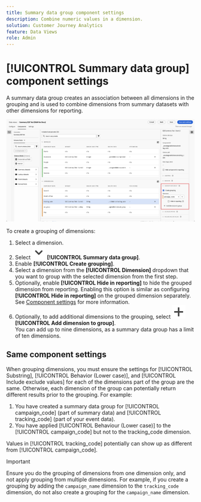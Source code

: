 ```yaml
---
title: Summary data group component settings
description: Combine numeric values in a dimension.
solution: Customer Journey Analytics
feature: Data Views
role: Admin
---
```

# [!UICONTROL Summary data group] component settings

A summary data group creates an association between all dimensions in the grouping and is used to combine dimensions from summary datasets with other dimensions for reporting.

![Summary data group component settings](/help/data-views/assets/summary-data-group.png)

To create a grouping of dimensions:

1. Select a dimension.
1. Select ![ChevronDown](/help/assets/icons/ChevronDown.svg) **[!UICONTROL Summary data group]**.
1. Enable **[!UICONTROL Create grouping]**.
1. Select a dimension from the **[!UICONTROL Dimension]** dropdown that you want to group with the selected dimension from the first step. 
1. Optionally, enable **[!UICONTROL Hide in reporting]** to hide the grouped dimension from reporting. Enabling this option is similar as configuring **[!UICONTROL Hide in reporting]** on the grouped dimension separately. See [Component settings](overview.md) for more information.
1. Optionally, to add additional dimensions to the grouping, select ![Add](/help/assets/icons/Add.svg) **[!UICONTROL Add dimension to group]**.<br/>You can add up to nine dimensions, as a summary data group has a limit of ten dimensions.

## Same component settings

When grouping dimensions, you must ensure the settings for [!UICONTROL Substring], [!UICONTROL Behavior (Lower case)], and [!UICONTROL Include exclude values] for each of the dimensions part of the group are the same. Otherwise, each dimension of the group can potentially return different results prior to the grouping.
For example:

1. You have created a summary data group for [!UICONTROL campaign_code] (part of summary data) and [!UICONTROL tracking_code] (part of your event data).
1. You have applied [!UICONTROL Behaviour (Lower case)] to the [!UICONTROL campaign_code] but not to the tracking_code dimension.
   
Values in [!UICONTROL tracking_code] potentially can show up as different from [!UICONTROL campaign_code].

>[!IMPORTANT]
>
>Ensure you do the grouping of dimensions from one dimension only, and not apply grouping from multiple dimensions. For example, if you create a grouping by adding the `campaign_name` dimension to the `tracking_code` dimension, do not also create a grouping for the `campaign_name` dimension.
>



